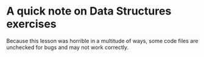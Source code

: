 # A quick note on Data Structures exercises

Because this lesson was horrible in a multitude of ways, some code files are unchecked for bugs and may not work correctly.